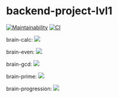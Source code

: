 # backend-project-lvl1
[![Maintainability](https://api.codeclimate.com/v1/badges/972ca6bed1b0389c1386/maintainability)](https://codeclimate.com/github/romanbeli/backend-project-lvl1/maintainability) [![CI](https://github.com/romanbeli/backend-project-lvl1/workflows/CI/badge.svg)](https://github.com/romanbeli/backend-project-lvl1/actions)

brain-calc:
<a href="https://asciinema.org/a/mz1NE8JK17aNuwxrXnz90qz5G" target="_blank"><img src="https://asciinema.org/a/mz1NE8JK17aNuwxrXnz90qz5G.svg" /></a>

brain-even:
<a href="https://asciinema.org/a/VR7fNiaD2yc1xGUN8043zHOgp" target="_blank"><img src="https://asciinema.org/a/VR7fNiaD2yc1xGUN8043zHOgp.svg" /></a>

brain-gcd:
<a href="https://asciinema.org/a/yGhZi6bWiew0NbKFHmu3HwcFb" target="_blank"><img src="https://asciinema.org/a/yGhZi6bWiew0NbKFHmu3HwcFb.svg" /></a>

brain-prime:
<a href="https://asciinema.org/a/4WzRKICjpNknkpqE6xj5Af7Wx" target="_blank"><img src="https://asciinema.org/a/4WzRKICjpNknkpqE6xj5Af7Wx.svg" /></a>

brain-progression:
<a href="https://asciinema.org/a/UYHguLt9aY9crxuk3wjkUuGEM" target="_blank"><img src="https://asciinema.org/a/UYHguLt9aY9crxuk3wjkUuGEM.svg" /></a>
